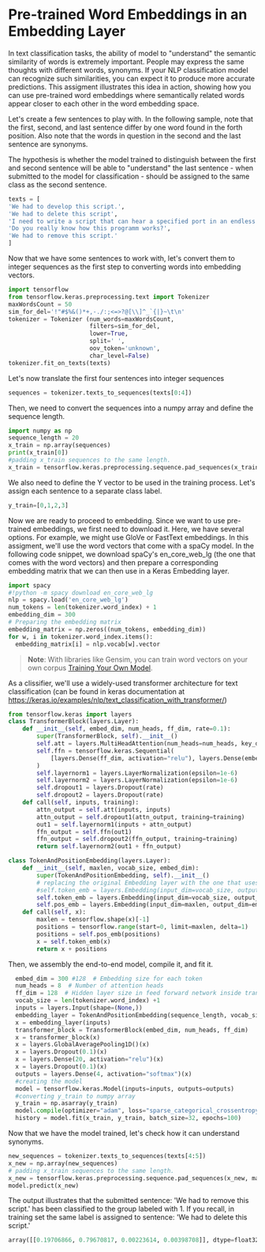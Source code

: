 # Pre-trained Word Embeddings in an Embedding Layer

In text classification tasks, the ability of model to "understand" the semantic similarity of words is extremely important. People may express the same thoughts with different words, synonyms. If your NLP classification model can recognize such similarities, you can expect it to produce more accurate predictions. This assigment illustrates this idea in action, showing how you can use pre-trained word embeddings where semantically related words appear closer to each other in the word embedding space.

Let's create a few sentences to play with. In the following sample, note that the first, second, and last sentence differ by one word found in the forth position. Also note that the words in question in the second and the last sentence are synonyms.

The hypothesis is whether the model trained to distinguish between the first and second sentence will be able to "understand" the last sentence - when submitted to the model for classification - should be assigned to the same class as the second sentence.
```python
texts = [
'We had to develop this script.',
'We had to delete this script',
'I need to write a script that can hear a specified port in an endless loop, producing a responce when a request arrives.',
'Do you really know how this programm works?',
'We had to remove this script.'
]
```
Now that we have some sentences to work with, let's convert them to integer sequences as the first step to converting words into embedding vectors.
```python 
import tensorflow
from tensorflow.keras.preprocessing.text import Tokenizer 
maxWordsCount = 50 
sim_for_del='!"#$%&()*+,-./:;<=>?@[\\]^_`{|}~\t\n'
tokenizer = Tokenizer (num_words=maxWordsCount, 
                       filters=sim_for_del, 
                       lower=True, 
                       split=' ', 
                       oov_token='unknown', 
                       char_level=False)
tokenizer.fit_on_texts(texts) 
```
Let's now translate the first four sentences into integer sequences
```python
sequences = tokenizer.texts_to_sequences(texts[0:4])  
```
Then, we need to convert the sequences into a numpy array and define the sequence length.
```python
import numpy as np
sequence_length = 20
x_train = np.array(sequences)
print(x_train[0])
#padding x_train sequences to the same length.
x_train = tensorflow.keras.preprocessing.sequence.pad_sequences(x_train, maxlen=sequence_length, padding='post')
```
We also need to define the Y vector to be used in the training process. Let's assign each sentence to a separate class label.
```python
y_train=[0,1,2,3]
```
Now we are ready to proceed to embedding. Since we want to use pre-trained embeddings, we first need to download it. Here, we have several options. For example, we might use GloVe or FastText embeddings. In this assigment, we'll use the word vectors that come with a spaCy model. In the following code snippet, we download spaCy's en_core_web_lg (the one that comes with the word vectors) and then prepare a corresponding embedding matrix that we can then use in a Keras Embedding layer.
```python
import spacy 
#!python -m spacy download en_core_web_lg
nlp = spacy.load('en_core_web_lg')
num_tokens = len(tokenizer.word_index) + 1
embedding_dim = 300
# Preparing the embedding matrix
embedding_matrix = np.zeros((num_tokens, embedding_dim))
for w, i in tokenizer.word_index.items():
  embedding_matrix[i] = nlp.vocab[w].vector
```
> **Note**: With libraries like Gensim, you can train word vectors on your own corpus [Training Your Own Model](https://radimrehurek.com/gensim/auto_examples/tutorials/run_word2vec.html#training-your-own-model).

As a clissifier, we'll use a widely-used transformer architecture for text classification (can be found in keras documentation at https://keras.io/examples/nlp/text_classification_with_transformer/)
```python
from tensorflow.keras import layers
class TransformerBlock(layers.Layer):
    def __init__(self, embed_dim, num_heads, ff_dim, rate=0.1):
        super(TransformerBlock, self).__init__()
        self.att = layers.MultiHeadAttention(num_heads=num_heads, key_dim=embed_dim)
        self.ffn = tensorflow.keras.Sequential(
            [layers.Dense(ff_dim, activation="relu"), layers.Dense(embed_dim),]
        )
        self.layernorm1 = layers.LayerNormalization(epsilon=1e-6)
        self.layernorm2 = layers.LayerNormalization(epsilon=1e-6)
        self.dropout1 = layers.Dropout(rate)
        self.dropout2 = layers.Dropout(rate)
    def call(self, inputs, training):
        attn_output = self.att(inputs, inputs)
        attn_output = self.dropout1(attn_output, training=training)
        out1 = self.layernorm1(inputs + attn_output)
        ffn_output = self.ffn(out1)
        ffn_output = self.dropout2(ffn_output, training=training)
        return self.layernorm2(out1 + ffn_output)

class TokenAndPositionEmbedding(layers.Layer):
    def __init__(self, maxlen, vocab_size, embed_dim):
        super(TokenAndPositionEmbedding, self).__init__()
        # replacing the original Embedding layer with the one that uses our embedding matrix 
        #self.token_emb = layers.Embedding(input_dim=vocab_size, output_dim=embed_dim)
        self.token_emb = layers.Embedding(input_dim=vocab_size, output_dim=embed_dim, embeddings_initializer=tensorflow.keras.initializers.Constant(embedding_matrix), trainable=False)
        self.pos_emb = layers.Embedding(input_dim=maxlen, output_dim=embed_dim)
    def call(self, x):
        maxlen = tensorflow.shape(x)[-1]
        positions = tensorflow.range(start=0, limit=maxlen, delta=1)
        positions = self.pos_emb(positions)
        x = self.token_emb(x)
        return x + positions
```
Then, we assembly the end-to-end model, compile it, and fit it.
```python
  embed_dim = 300 #128  # Embedding size for each token
  num_heads = 8  # Number of attention heads
  ff_dim = 128  # Hidden layer size in feed forward network inside transformer
  vocab_size = len(tokenizer.word_index) +1
  inputs = layers.Input(shape=(None,))
  embedding_layer = TokenAndPositionEmbedding(sequence_length, vocab_size, embed_dim)
  x = embedding_layer(inputs)
  transformer_block = TransformerBlock(embed_dim, num_heads, ff_dim)
  x = transformer_block(x)
  x = layers.GlobalAveragePooling1D()(x)
  x = layers.Dropout(0.1)(x)
  x = layers.Dense(20, activation="relu")(x)
  x = layers.Dropout(0.1)(x)
  outputs = layers.Dense(4, activation="softmax")(x)
  #creating the model
  model = tensorflow.keras.Model(inputs=inputs, outputs=outputs)
  #converting y_train to numpy array
  y_train = np.asarray(y_train)
  model.compile(optimizer="adam", loss="sparse_categorical_crossentropy", metrics=["accuracy"])
  history = model.fit(x_train, y_train, batch_size=32, epochs=100)
```
Now that we have the model trained, let's check how it can understand synonyms.
```python
new_sequences = tokenizer.texts_to_sequences(texts[4:5])
x_new = np.array(new_sequences)
# padding x_train sequences to the same length.
x_new = tensorflow.keras.preprocessing.sequence.pad_sequences(x_new, maxlen=sequence_length, padding='post')
model.predict(x_new)
```
The output illustrates that the submitted sentence: 'We had to remove this script.' has been classified to the group labeled with 1. If you recall, in training set the same label is assigned to sentence: 'We had to delete this script.' 
```python
array([[0.19706866, 0.79670817, 0.00223614, 0.00398708]], dtype=float32) 
```

